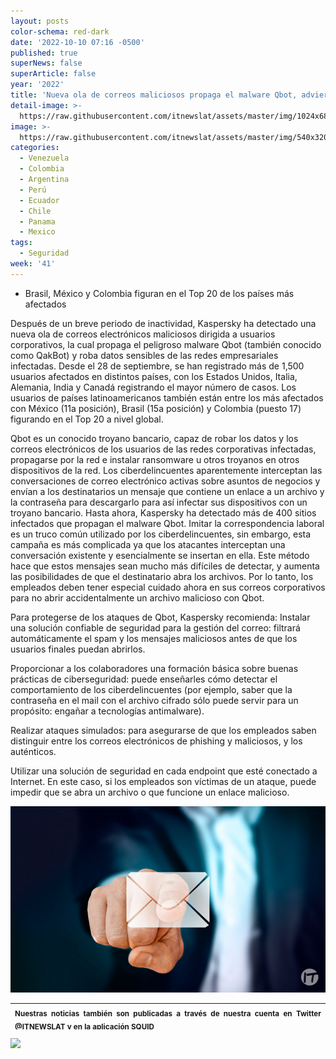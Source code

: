```yaml
---
layout: posts
color-schema: red-dark
date: '2022-10-10 07:16 -0500'
published: true
superNews: false
superArticle: false
year: '2022'
title: 'Nueva ola de correos maliciosos propaga el malware Qbot, advierte Kaspersky'
detail-image: >-
  https://raw.githubusercontent.com/itnewslat/assets/master/img/1024x680/email-g.jpg
image: >-
  https://raw.githubusercontent.com/itnewslat/assets/master/img/540x320/email-p.jpg
categories:
  - Venezuela
  - Colombia
  - Argentina
  - Perú
  - Ecuador
  - Chile
  - Panama
  - Mexico
tags:
  - Seguridad
week: '41'
---
```

- Brasil, México y Colombia figuran en el Top 20 de los países más afectados


Después de un breve periodo de inactividad, Kaspersky ha detectado una nueva ola de correos electrónicos maliciosos dirigida a usuarios corporativos, la cual propaga el peligroso malware Qbot (también conocido como QakBot) y roba datos sensibles de las redes empresariales infectadas. Desde el 28 de septiembre, se han registrado más de 1,500 usuarios afectados en distintos países, con los Estados Unidos, Italia, Alemania, India y Canadá registrando el mayor número de casos. Los usuarios de países latinoamericanos también están entre los más afectados con México (11a posición), Brasil (15a posición) y Colombia (puesto 17) figurando en el Top 20 a nivel global.

Qbot es un conocido troyano bancario, capaz de robar los datos y los correos electrónicos de los usuarios de las redes corporativas infectadas, propagarse por la red e instalar ransomware u otros troyanos en otros dispositivos de la red. Los ciberdelincuentes aparentemente interceptan las conversaciones de correo electrónico activas sobre asuntos de negocios y envían a los destinatarios un mensaje que contiene un enlace a un archivo y la contraseña para descargarlo para así infectar sus dispositivos con un troyano bancario. Hasta ahora, Kaspersky ha detectado más de 400 sitios infectados que propagan el malware Qbot.
Imitar la correspondencia laboral es un truco común utilizado por los ciberdelincuentes, sin embargo, esta campaña es más complicada ya que los atacantes interceptan una conversación existente y esencialmente se insertan en ella. Este método hace que estos mensajes sean mucho más difíciles de detectar, y aumenta las posibilidades de que el destinatario abra los archivos. Por lo tanto, los empleados deben tener especial cuidado ahora en sus correos corporativos para no abrir accidentalmente un archivo malicioso con Qbot.

Para protegerse de los ataques de Qbot, Kaspersky recomienda:
Instalar una solución confiable de seguridad para la gestión del correo: filtrará automáticamente el spam y los mensajes maliciosos antes de que los usuarios finales puedan abrirlos.

Proporcionar a los colaboradores una formación básica sobre buenas prácticas de ciberseguridad: puede enseñarles cómo detectar el comportamiento de los ciberdelincuentes (por ejemplo, saber que la contraseña en el mail con el archivo cifrado sólo puede servir para un propósito: engañar a tecnologías antimalware).

Realizar ataques simulados: para asegurarse de que los empleados saben distinguir entre los correos electrónicos de phishing y maliciosos, y los auténticos.

Utilizar una solución de seguridad en cada endpoint que esté conectado a Internet. En este caso, si los empleados son víctimas de un ataque, puede impedir que se abra un archivo o que funcione un enlace malicioso.

![](https://raw.githubusercontent.com/itnewslat/assets/master/img/540x320/email-p.jpg)

<table style="height: 42px;" width="569">
<tbody>
<tr>
<td style="text-align: justify;"><sub><strong>Nuestras noticias también son publicadas a través de nuestra cuenta en Twitter <a href="https://twitter.com/itnewslat?lang=es">@ITNEWSLAT</a> y en la aplicación <a href="https://squidapp.co/en/">SQUID</a></strong></sub></td>
</tr>
</tbody>
</table>

<img src="https://tracker.metricool.com/c3po.jpg?hash=56f88a41e39ab42c063cc51676587a04"/>


